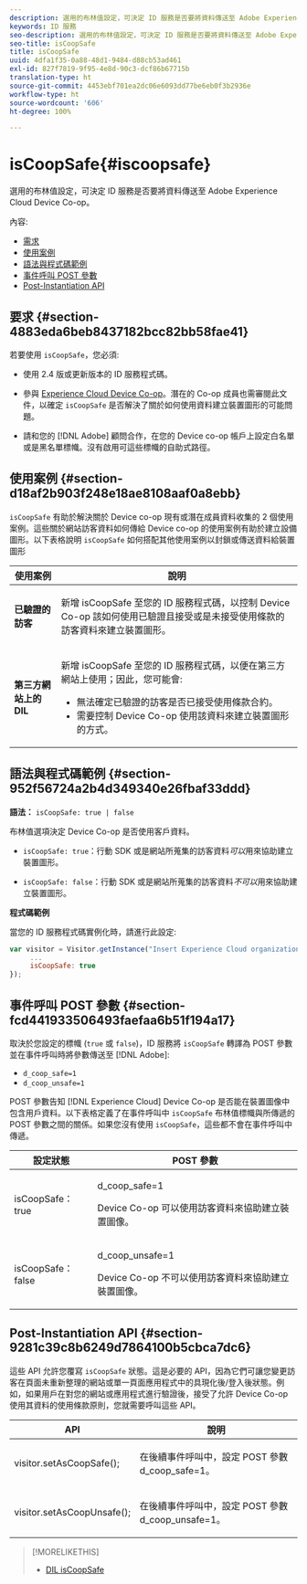 ```yaml
---
description: 選用的布林值設定，可決定 ID 服務是否要將資料傳送至 Adobe Experience Cloud Device Co-op。
keywords: ID 服務
seo-description: 選用的布林值設定，可決定 ID 服務是否要將資料傳送至 Adobe Experience Cloud Device Co-op。
seo-title: isCoopSafe
title: isCoopSafe
uuid: 4dfa1f35-0a88-48d1-9484-d88cb53ad461
exl-id: 827f7819-9f95-4e8d-90c3-dcf86b67715b
translation-type: ht
source-git-commit: 4453ebf701ea2dc06e6093dd77be6eb0f3b2936e
workflow-type: ht
source-wordcount: '606'
ht-degree: 100%

---
```


# isCoopSafe{#iscoopsafe}

選用的布林值設定，可決定 ID 服務是否要將資料傳送至 Adobe Experience Cloud Device Co-op。

內容:

<ul class="simplelist"> 
 <li> <a href="../../library/function-vars/coopsafe.md#section-4883eda6beb8437182bcc82bb58fae41" format="dita" scope="local"> 需求 </a> </li> 
 <li> <a href="../../library/function-vars/coopsafe.md#section-d18af2b903f248e18ae8108aaf0a8ebb" format="dita" scope="local"> 使用案例 </a> </li> 
 <li> <a href="../../library/function-vars/coopsafe.md#section-952f56724a2b4d349340e26fbaf33ddd" format="dita" scope="local"> 語法與程式碼範例 </a> </li> 
 <li> <a href="../../library/function-vars/coopsafe.md#section-fcd441933506493faefaa6b51f194a17" format="dita" scope="local"> 事件呼叫 POST 參數 </a> </li> 
 <li> <a href="../../library/function-vars/coopsafe.md#section-9281c39c8b6249d7864100b5cbca7dc6" format="dita" scope="local"> Post-Instantiation API </a> </li> 
</ul>

## 要求 {#section-4883eda6beb8437182bcc82bb58fae41}

若要使用 `isCoopSafe`，您必須:

* 使用 2.4 版或更新版本的 ID 服務程式碼。
* 參與 [Experience Cloud Device Co-op](https://docs.adobe.com/content/help/zh-Hant/device-co-op/using/about/overview.html)。潛在的 Co-op 成員也需審閱此文件，以確定 `isCoopSafe` 是否解決了關於如何使用資料建立裝置圖形的可能問題。

* 請和您的 [!DNL Adobe] 顧問合作，在您的 Device co-op 帳戶上設定白名單或是黑名單標幟。沒有啟用可這些標幟的自助式路徑。

## 使用案例 {#section-d18af2b903f248e18ae8108aaf0a8ebb}

`isCoopSafe` 有助於解決關於 Device co-op 現有或潛在成員資料收集的 2 個使用案例。這些關於網站訪客資料如何傳給 Device co-op 的使用案例有助於建立設備圖形。以下表格說明 `isCoopSafe` 如何搭配其他使用案例以封鎖或傳送資料給裝置圖形

<table id="table_A24C63D2A21F47EDBAC8FA5E7BE888D8"> 
 <thead> 
  <tr> 
   <th colname="col1" class="entry"> 使用案例 </th> 
   <th colname="col2" class="entry"> 說明 </th> 
  </tr> 
 </thead>
 <tbody> 
  <tr> 
   <td colname="col1"> <p> <b>已驗證的訪客</b> </p> </td> 
   <td colname="col2"> <p>新增 <span class="codeph">isCoopSafe</span> 至您的 ID 服務程式碼，以控制 Device Co-op 該如何使用已驗證且接受或是未接受使用條款的訪客資料來建立裝置圖形。 </p> </td> 
  </tr> 
  <tr> 
   <td colname="col1"> <p> <b>第三方網站上的 DIL</b> </p> </td> 
   <td colname="col2"> <p>新增 <span class="codeph">isCoopSafe</span> 至您的 ID 服務程式碼，以便在第三方網站上使用；因此，您可能會: </p> <p> 
     <ul id="ul_C27BB26510314834A2A7CD99D46DA4AC"> 
      <li id="li_4E6AE574F18646F09C0CF4553EEA1A9E">無法確定已驗證的訪客是否已接受使用條款合約。 </li> 
      <li id="li_26D0561BF32B4278B0A6B5082C17FED8">需要控制 Device Co-op 使用該資料來建立裝置圖形的方式。 </li> 
     </ul> </p> </td> 
  </tr> 
 </tbody> 
</table>

## 語法與程式碼範例 {#section-952f56724a2b4d349340e26fbaf33ddd}

**語法：** `isCoopSafe: true | false`

布林值選項決定 Device Co-op 是否使用客戶資料。

* `isCoopSafe: true`：行動 SDK 或是網站所蒐集的訪客資料&#x200B;*可以*&#x200B;用來協助建立裝置圖形。

* `isCoopSafe: false`：行動 SDK 或是網站所蒐集的訪客資料&#x200B;*不可以*&#x200B;用來協助建立裝置圖形。

**程式碼範例**

當您的 ID 服務程式碼實例化時，請進行此設定:

```js
var visitor = Visitor.getInstance("Insert Experience Cloud organization ID here",{ 
     ... 
     isCoopSafe: true 
});
```

## 事件呼叫 POST 參數 {#section-fcd441933506493faefaa6b51f194a17}

取決於您設定的標幟 (`true` 或 `false`)，ID 服務將 `isCoopSafe` 轉譯為 POST 參數並在事件呼叫時將參數傳送至 [!DNL Adobe]:

* `d_coop_safe=1`
* `d_coop_unsafe=1`

POST 參數告知 [!DNL Experience Cloud] Device Co-op 是否能在裝置圖像中包含用戶資料。以下表格定義了在事件呼叫中 `isCoopSafe` 布林值標幟與所傳遞的 POST 參數之間的關係。如果您沒有使用 `isCoopSafe`，這些都不會在事件呼叫中傳遞。

<table id="table_0A544534CA904F4D9836A34B8C1EACBB"> 
 <thead> 
  <tr> 
   <th colname="col1" class="entry"> 設定狀態 </th> 
   <th colname="col2" class="entry"> POST 參數 </th> 
  </tr> 
 </thead>
 <tbody> 
  <tr> 
   <td colname="col1"> <p> <span class="codeph"> isCoopSafe：true </span> </p> </td> 
   <td colname="col2"> <p> <span class="codeph"> d_coop_safe=1 </span> </p> <p>Device Co-op 可以使用訪客資料來協助建立裝置圖像。 </p> </td> 
  </tr> 
  <tr> 
   <td colname="col1"> <p> <span class="codeph"> isCoopSafe：false </span> </p> </td> 
   <td colname="col2"> <p> <span class="codeph"> d_coop_unsafe=1 </span> </p> <p>Device Co-op 不可以使用訪客資料來協助建立裝置圖像。 </p> </td> 
  </tr> 
 </tbody> 
</table>

## Post-Instantiation API {#section-9281c39c8b6249d7864100b5cbca7dc6}

這些 API 允許您覆寫 `isCoopSafe` 狀態。這是必要的 API，因為它們可讓您變更訪客在頁面未重新整理的網站或單一頁面應用程式中的具現化後/登入後狀態。例如，如果用戶在對您的網站或應用程式進行驗證後，接受了允許 Device Co-op 使用其資料的使用條款原則，您就需要呼叫這些 API。

<table id="table_BAA96B1F82BE48C3A61A1AF1367BA45C"> 
 <thead> 
  <tr> 
   <th colname="col1" class="entry"> API </th> 
   <th colname="col2" class="entry"> 說明 </th> 
  </tr> 
 </thead>
 <tbody> 
  <tr> 
   <td colname="col1"> <p> <span class="codeph"> visitor.setAsCoopSafe(); </span> </p> </td> 
   <td colname="col2"> <p>在後續事件呼叫中，設定 POST 參數 <span class="codeph">d_coop_safe=1</span>。 </p> </td> 
  </tr> 
  <tr> 
   <td colname="col1"> <p> <span class="codeph"> visitor.setAsCoopUnsafe(); </span> </p> </td> 
   <td colname="col2"> <p>在後續事件呼叫中，設定 POST 參數 <span class="codeph">d_coop_unsafe=1</span>。 </p> </td> 
  </tr> 
 </tbody> 
</table>

<!--
Wiki page https://wiki.corp.adobe.com/x/RCfFTg
-->

>[!MORELIKETHIS]
>
>* [DIL isCoopSafe](https://docs.adobe.com/content/help/zh-Hant/audience-manager/user-guide/dil-api/class-level-dil-methods/dil-coopsafe.html)


